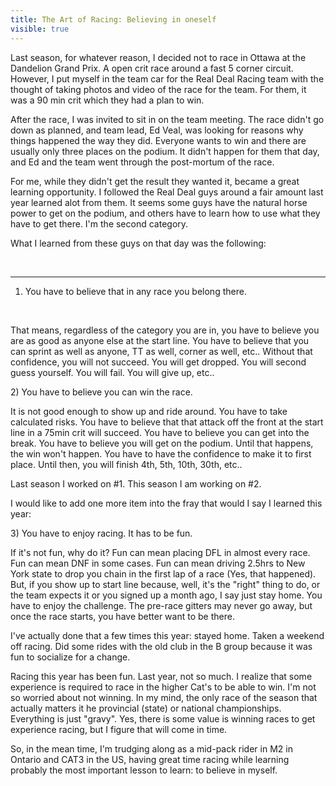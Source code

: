 ---title: The Art of Racing: Believing in oneselfvisible: true---<p style="text-align: left;">
  Last season, for whatever reason, I decided not to race in Ottawa at the Dandelion Grand Prix. A open crit race around a fast 5 corner circuit. However, I put myself in the team car for the Real Deal Racing team with the thought of taking photos and video of the race for the team. For them, it was a 90 min crit which they had a plan to win.
</p>

<p style="text-align: left;">
  After the race, I was invited to sit in on the team meeting. The race didn't go down as planned, and team lead, Ed Veal, was looking for reasons why things happened the way they did. Everyone wants to win and there are usually only three places on the podium. It didn't happen for them that day, and Ed and the team went through the post-mortum of the race.
</p>

<p style="text-align: left;">
  For me, while they didn't get the result they wanted it, became a great learning opportunity. I followed the Real Deal guys around a fair amount last year learned alot from them. It seems some guys have the natural horse power to get on the podium, and others have to learn how to use what they have to get there. I'm the second category.&nbsp;
</p>

<p style="text-align: left;">
  What I learned from these guys on that day was the following:
</p>

<p style="text-align: left;">
  &nbsp;
</p>

<hr id="system-readmore" />

1) You have to believe that in any race you belong there.&nbsp;

&nbsp;

<p style="text-align: left;">
  That means, regardless of the category you are in, you have to believe you are as good as anyone else at the start line. You have to believe that you can sprint as well as anyone, TT as well, corner as well, etc.. Without that confidence, you will not succeed. You will get dropped. You will second guess yourself. You will fail. You will give up, etc..
</p>

<p style="text-align: left;">
  2) You have to believe you can win the race.
</p>

<p style="text-align: left;">
  It is not good enough to show up and ride around. You have to take calculated risks. You have to believe that that attack off the front at the start line in a 75min crit will succeed. You have to believe you can get into the break. You have to believe you will get on the podium. Until that happens, the win won't happen. You have to have the confidence to make it to first place. Until then, you will finish 4th, 5th, 10th, 30th, etc..
</p>

<p style="text-align: left;">
  Last season I worked on #1. This season I am working on #2.
</p>

<p style="text-align: left;">
  I would like to add one more item into the fray that would I say I learned this year:
</p>

<p style="text-align: left;">
  3) You have to enjoy racing. It has to be fun.
</p>

<p style="text-align: left;">
  If it's not fun, why do it? Fun can mean placing DFL in almost every race. Fun can mean DNF in some cases. Fun can mean driving 2.5hrs to New York state to drop you chain in the first lap of a race (Yes, that happened). But, if you show up to start line because, well, it's the "right" thing to do, or the team expects it or you signed up a month ago, I say just stay home. You have to enjoy the challenge. The pre-race gitters may never go away, but once the race starts, you have better want to be there.&nbsp;
</p>

<p style="text-align: left;">
  I've actually done that a few times this year: stayed home. Taken a weekend off racing. Did some rides with the old club in the B group because it was fun to socialize for a change.
</p>

<p style="text-align: left;">
  Racing this year has been fun. Last year, not so much. I realize that some experience is required to race in the higher Cat's to be able to win. I'm not so worried about not winning. In my mind, the only race of the season that actually matters it he provincial (state) or national championships. Everything is just "gravy". Yes, there is some value is winning races to get experience racing, but I figure that will come in time.
</p>

<p style="text-align: left;">
  So, in the mean time, I'm trudging along as a mid-pack rider in M2 in Ontario and CAT3 in the US, having great time racing while learning probably the most important lesson to learn: to believe in myself.
</p>

<p style="text-align: left;">
  &nbsp;
</p>